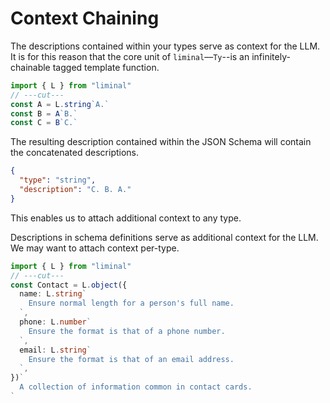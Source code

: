 # Context Chaining

The descriptions contained within your types serve as context for the LLM. It is for this reason
that the core unit of `liminal`––`Ty`--is an infinitely-chainable tagged template function.

```ts twoslash
import { L } from "liminal"
// ---cut---
const A = L.string`A.`
const B = A`B.`
const C = B`C.`
```

The resulting description contained within the JSON Schema will contain the concatenated
descriptions.

```json
{
  "type": "string",
  "description": "C. B. A."
}
```

This enables us to attach additional context to any type.

Descriptions in schema definitions serve as additional context for the LLM. We may want to attach
context per-type.

```ts twoslash
import { L } from "liminal"
// ---cut---
const Contact = L.object({
  name: L.string`
    Ensure normal length for a person's full name.
  `,
  phone: L.number`
    Ensure the format is that of a phone number.
  `,
  email: L.string`
    Ensure the format is that of an email address.
  `,
})`
  A collection of information common in contact cards.
`
```
